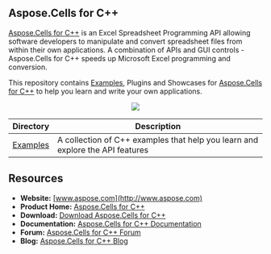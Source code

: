 ## Aspose.Cells for C++

[Aspose.Cells for C++](http://www.aspose.com/products/cells) is an Excel Spreadsheet Programming API allowing software developers to manipulate and convert spreadsheet files from within their own applications. A combination of APIs and GUI controls - Aspose.Cells for C++ speeds up Microsoft Excel programming and conversion.

This repository contains [Examples](Examples), Plugins and Showcases for [Aspose.Cells for C++](http://www.aspose.com/products/cells) to help you learn and write your own applications.

<p align="center">
  <a title="Download ZIP" href="https://github.com/aspose-cells/Aspose.Cells-for-c/archive/master.zip">
    <img src="http://i.imgur.com/hwNhrGZ.png" />
  </a>
</p>


Directory | Description
--------- | -----------
[Examples](Examples)  | A collection of C++ examples that help you learn and explore the API features



## Resources

* **Website:** [www.aspose.com](http://www.aspose.com)
* **Product Home:** [Aspose.Cells for C++](http://www.aspose.com/products/cells)
* **Download:** [Download Aspose.Cells for C++](http://www.aspose.com/downloads/cells/)
* **Documentation:** [Aspose.Cells for C++ Documentation](http://www.aspose.com/docs/display/cellsproductfamily/Home)
* **Forum:** [Aspose.Cells for C++ Forum](http://www.aspose.com/community/forums/aspose.cells-product-family/522/showforum.aspx)
* **Blog:** [Aspose.Cells for C++ Blog](http://www.aspose.com/blogs/aspose-products/aspose-cells-product-family.html)
